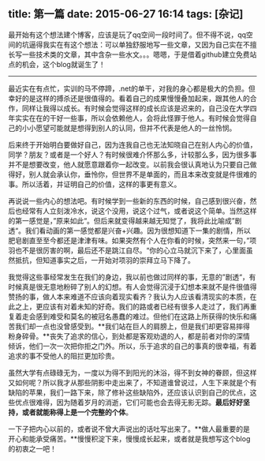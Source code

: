 title: 第一篇
date: 2015-06-27 16:14
tags: [杂记]
---
最开始有这个想法建个博客，应该是玩了qq空间一段时间了。但不得不说，qq空间的坑逼得我实在有这个想法：可以单独舒服地写一些文章，又因为自己实在不擅长写一些技术类的文章，其中含杂一些水文。。。嗯嗯，于是借着github建立免费站点的机会，这个blog就诞生了！

<hr/>
<!--more-->
最近实在有点忙，实训的马不停蹄，.net的单干，对我的身心都是极大的负担。但幸好的是这样的搏杀还是很值得的。看着自己的成果慢慢叠加起来，跟其他人的合作，同样让我得以成长。有时候会觉得这样的成长应该是迟来的，自己没在大学四年实实在在的干好一些事，所以会依赖他人，会将此怪罪于他人。有时候会觉得自己的小小愿望可能就是想得到别人的认同，但并不代表是他人的一丝怜悯。

后来终于开始明白要做好自己，因为连我自己也无法知晓自己在别人内心的价值，同学？朋友？或者是一个好人？有时候很难介怀那么多，计较那么多，因为很多事并不是想要改变，他人就愿意跟着你一起改变。以前我会很认真地认为只要自己做得好，别人就会承认你，垂怜你，但世界不是单面的，而且本来改变就是件很难的事。所以活着，并证明自己的价值，这样的事更有意义。

再说说一些内心的想法吧。有时候学到一些新的东西的时候，自己感到很兴奋，然后也经常有人立刻泼冷水，说这个没用，说这个过气，或者说这个简单。当然这样的第一感觉是，”原来如此“。但后来就变得越来越无知觉了，我将此比喻成”剧透“。我们看动画的第一感觉都是兴奋+兴趣。因为很想知道下一集的剧情，所以肥皂剧直至至今都还是津津有味。如果突然有个人在你看的时候，突然来一句，”项羽也不是很厉害的啊，最后还不是跳江自尽。“你的心立马就沉下来了，心里面虽然抵抗，但知道事实之后，一开始对项羽的崇拜立马下降了。

我觉得这些事经常发生在我们的身边，我以前也做过同样的事，无意的”剧透“，有时候真是很无意地粉碎了别人的幻想。有人会觉得沉浸于幻想本来就不是件很值得赞扬的事，做人本来难道不应该向着现实看齐？我认为人应该看清现实的本质，在此之上，更应该有对着未知的好奇。我们的路或者已经有很多人走过了，我们再重复着走会感到难受和莫名的被冠名愚蠢的难过。但他们在这路上所获得的快乐和痛苦我们却一点也没曾感受到。**我们站在巨人的肩膀上，但是我们却更容易摔得粉身碎骨。**丧失了追求的信心，到处都是客观劝退的人，都是前者对你的深情倾诉，他们一次一次把你拒之门外。所以，乐于追求的自己的事真的很幸福，有着追求的事不受他人的阻拦更加珍贵。

虽然大学有点碌碌无为，一度以为得不到阳光的沐浴，得不到女神的眷顾，但这样又如何呢？所以我才从那些阴影中走出来了，不知道谁曾说过，人生下来就是个有缺陷的苹果，我们一路下来，除了修补这些缺陷外，还应该认识到自己的优点，这些优点很难得，因为随着岁月的消逝，它们可能也会去得无影无踪。**最后好好坚持，或者就能称得上是一个完整的个体**。

一下子把内心以前的，或者说不曾大声说出的话吐写出来了。**做人最重要的是开心和能承受痛苦。**慢慢积淀下来，慢慢成长起来，或者就是我想写这个blog的初衷之一吧！
